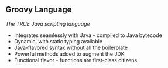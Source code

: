 ## Groovy Language

_The TRUE Java scripting language_

* Integrates seamlessly with Java - compiled to Java bytecode
* Dynamic, with static typing available
* Java-flavored syntax without all the boilerplate
* Powerful methods added to augment the JDK
* Functional flavor - functions are first-class citizens
